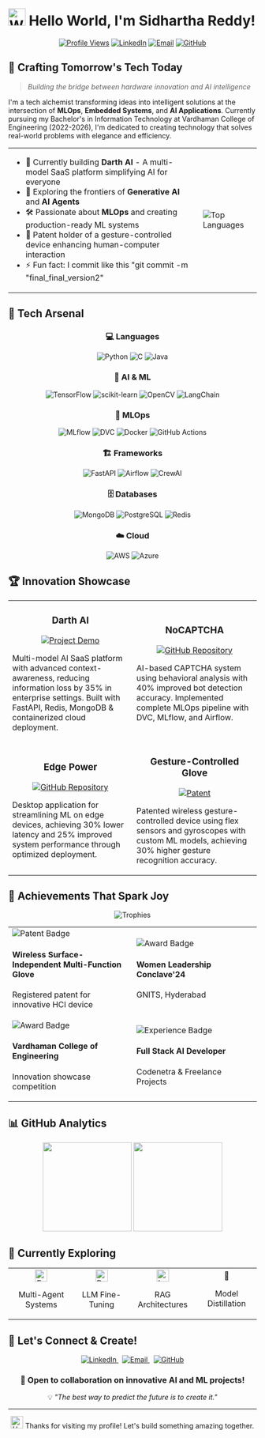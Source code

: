 # <img src="https://raw.githubusercontent.com/Tarikul-Islam-Anik/Animated-Fluent-Emojis/master/Emojis/Hand%20gestures/Waving%20Hand.png" alt="Waving Hand" width="35" height="35" /> Hello World, I'm Sidhartha Reddy!

<div align="center">
<!--   <img src="https://github.com/Sidharthareddy99/Sidharthareddy99/blob/6c07efaaf9b4b2cf44d294739ab4278c4a95946e/banner-sid.png" alt="Sidhartha Reddy Banner" width="100%"> -->
  
  [![Profile Views](https://komarev.com/ghpvc/?username=Sidharthareddy99&style=flat-square&color=blueviolet)](https://github.com/Sidharthareddy99)
  [![LinkedIn](https://img.shields.io/badge/LinkedIn-Connect-0077B5?style=flat-square&logo=linkedin)](https://www.linkedin.com/in/sidhartha-reddy/)
  [![Email](https://img.shields.io/badge/Email-Contact-D14836?style=flat-square&logo=gmail)](mailto:sidharthareddy114@gmail.com)
  [![GitHub](https://img.shields.io/github/followers/Sidharthareddy99?style=social)](https://github.com/Sidharthareddy99)
</div>

## 🚀 Crafting Tomorrow's Tech Today

> *Building the bridge between hardware innovation and AI intelligence*

I'm a tech alchemist transforming ideas into intelligent solutions at the intersection of **MLOps**, **Embedded Systems**, and **AI Applications**. Currently pursuing my Bachelor's in Information Technology at Vardhaman College of Engineering (2022-2026), I'm dedicated to creating technology that solves real-world problems with elegance and efficiency.

<table>
  <tr>
    <td>
      <ul>
        <li>🔭 Currently building <b>Darth AI</b> - A multi-model SaaS platform simplifying AI for everyone</li>
        <li>🧠 Exploring the frontiers of <b>Generative AI</b> and <b>AI Agents</b></li>
        <li>🛠️ Passionate about <b>MLOps</b> and creating production-ready ML systems</li>
        <li>🧩 Patent holder of a gesture-controlled device enhancing human-computer interaction</li>
        <li>⚡ Fun fact: I commit like this "git commit -m "final_final_version2"</li>
      </ul>
    </td>
    <td>
      <img src="https://github-readme-stats.vercel.app/api/top-langs/?username=Sidharthareddy99&layout=compact&theme=tokyonight&hide_border=true" alt="Top Languages" />
    </td>
  </tr>
</table>

## 🔮 Tech Arsenal

<div align="center">
  
  ### 💻 Languages
  ![Python](https://img.shields.io/badge/Python-3776AB?style=for-the-badge&logo=python&logoColor=white)
  ![C](https://img.shields.io/badge/C-A8B9CC?style=for-the-badge&logo=c&logoColor=black)
  ![Java](https://img.shields.io/badge/Java-ED8B00?style=for-the-badge&logo=openjdk&logoColor=white)
  
  ### 🧠 AI & ML
  ![TensorFlow](https://img.shields.io/badge/TensorFlow-FF6F00?style=for-the-badge&logo=tensorflow&logoColor=white)
  ![scikit-learn](https://img.shields.io/badge/scikit--learn-F7931E?style=for-the-badge&logo=scikit-learn&logoColor=white)
  ![OpenCV](https://img.shields.io/badge/OpenCV-5C3EE8?style=for-the-badge&logo=opencv&logoColor=white)
  ![LangChain](https://img.shields.io/badge/LangChain-3178C6?style=for-the-badge&logo=chainlink&logoColor=white)
  
  ### 🔄 MLOps
  ![MLflow](https://img.shields.io/badge/MLflow-0194E2?style=for-the-badge&logo=mlflow&logoColor=white)
  ![DVC](https://img.shields.io/badge/DVC-945DD6?style=for-the-badge&logo=dvc&logoColor=white)
  ![Docker](https://img.shields.io/badge/Docker-2496ED?style=for-the-badge&logo=docker&logoColor=white)
  ![GitHub Actions](https://img.shields.io/badge/GitHub_Actions-2088FF?style=for-the-badge&logo=github-actions&logoColor=white)
  
  ### 🏗️ Frameworks
  ![FastAPI](https://img.shields.io/badge/FastAPI-009688?style=for-the-badge&logo=fastapi&logoColor=white)
  ![Airflow](https://img.shields.io/badge/Apache_Airflow-017CEE?style=for-the-badge&logo=apache-airflow&logoColor=white)
  ![CrewAI](https://img.shields.io/badge/CrewAI-FF5A5F?style=for-the-badge&logo=robot&logoColor=white)
  
  ### 🗄️ Databases
  ![MongoDB](https://img.shields.io/badge/MongoDB-47A248?style=for-the-badge&logo=mongodb&logoColor=white)
  ![PostgreSQL](https://img.shields.io/badge/PostgreSQL-336791?style=for-the-badge&logo=postgresql&logoColor=white)
  ![Redis](https://img.shields.io/badge/Redis-DC382D?style=for-the-badge&logo=redis&logoColor=white)
  
  ### ☁️ Cloud
  ![AWS](https://img.shields.io/badge/AWS-232F3E?style=for-the-badge&logo=amazon-aws&logoColor=white)
  ![Azure](https://img.shields.io/badge/Azure-0078D4?style=for-the-badge&logo=microsoft-azure&logoColor=white)
</div>

## 🏆 Innovation Showcase

<div align="center">
  <table>
    <tr>
      <td width="50%">
        <h3 align="center">Darth AI</h3>
        <p align="center">
          <a href="https://darthai.tech/" target="_blank">
            <img src="https://img.shields.io/badge/Demo-View_Project-blue?style=for-the-badge&logo=safari" alt="Project Demo"/>
          </a>
        </p>
        <p>Multi-model AI SaaS platform with advanced context-awareness, reducing information loss by 35% in enterprise settings. Built with FastAPI, Redis, MongoDB & containerized cloud deployment.</p>
      </td>
      <td width="50%">
        <h3 align="center">NoCAPTCHA</h3>
        <p align="center">
          <a href="https://github.com/Sidharthareddy99/NoCaptcha_MLops" target="_blank">
            <img src="https://img.shields.io/badge/GitHub-View_Code-2ea44f?style=for-the-badge&logo=github" alt="GitHub Repository" />
          </a>
        </p>
        <p>AI-based CAPTCHA system using behavioral analysis with 40% improved bot detection accuracy. Implemented complete MLOps pipeline with DVC, MLflow, and Airflow.</p>
      </td>
    </tr>
    <tr>
      <td width="50%">
        <h3 align="center">Edge Power</h3>
        <p align="center">
          <a href="https://github.com/Sidharthareddy99/Edge_Power" target="_blank">
            <img src="https://img.shields.io/badge/GitHub-View_Code-2ea44f?style=for-the-badge&logo=github" alt="GitHub Repository"/>
          </a>
        </p>
        <p>Desktop application for streamlining ML on edge devices, achieving 30% lower latency and 25% improved system performance through optimized deployment.</p>
      </td>
      <td width="50%">
        <h3 align="center">Gesture-Controlled Glove</h3>
        <p align="center">
          <a href="#" target="_blank">
            <img src="https://img.shields.io/badge/Patent-Registered-red?style=for-the-badge&logo=law" alt="Patent"/>
          </a>
        </p>
        <p>Patented wireless gesture-controlled device using flex sensors and gyroscopes with custom ML models, achieving 30% higher gesture recognition accuracy.</p>
      </td>
    </tr>
  </table>
</div>

## 🌟 Achievements That Spark Joy

<div align="center">
  <img src="https://github-profile-trophy.vercel.app/?username=Sidharthareddy99&theme=nord&column=4&margin-w=15&margin-h=15" alt="Trophies">
</div>
<div align="center">
<table>
  <tr>
    <td width="40%">
      <img src="https://img.shields.io/badge/Patent-Registered-D00000?style=for-the-badge&logo=expertise&logoColor=white" alt="Patent Badge">
      <h4>Wireless Surface-Independent Multi-Function Glove</h4>
      <p>Registered patent for innovative HCI device</p>
    </td>
    <td width="40%">
      <img src="https://img.shields.io/badge/1st_Place-R&D_Expo-FFD700?style=for-the-badge&logo=trophy&logoColor=black" alt="Award Badge">
      <h4>Women Leadership Conclave'24</h4>
      <p>GNITS, Hyderabad</p>
    </td>
  </tr>
  <tr>
    <td width="40%">
      <img src="https://img.shields.io/badge/1st_Place-Project_Expo-FFD700?style=for-the-badge&logo=trophy&logoColor=black" alt="Award Badge">
      <h4>Vardhaman College of Engineering</h4>
      <p>Innovation showcase competition</p>
    </td>
    <td width="40%">
      <img src="https://img.shields.io/badge/Experience-AI_Developer-9933CC?style=for-the-badge&logo=brain&logoColor=white" alt="Experience Badge">
      <h4>Full Stack AI Developer</h4>
      <p>Codenetra & Freelance Projects</p>
    </td>
  </tr>
</table>
</div>

## 📊 GitHub Analytics

<div align="center">
  <img height="180em" src="https://github-readme-stats.vercel.app/api?username=Sidharthareddy99&show_icons=true&theme=tokyonight&hide_border=true&count_private=true" />
  
  <img height="180em" src="https://github-readme-streak-stats.herokuapp.com/?user=Sidharthareddy99&theme=tokyonight&hide_border=true" />
</div>

## 🌱 Currently Exploring

<div align="center">
  <table>
    <tr>
      <td align="center">
        <img src="https://raw.githubusercontent.com/Tarikul-Islam-Anik/Animated-Fluent-Emojis/master/Emojis/Objects/Magnifying%20Glass%20Tilted%20Right.png" alt="Exploring" width="25" height="25" />
        <p>Multi-Agent Systems</p>
      </td>
      <td align="center">
        <img src="https://raw.githubusercontent.com/Tarikul-Islam-Anik/Animated-Fluent-Emojis/master/Emojis/Objects/Laptop.png" alt="Building" width="25" height="25" />
        <p>LLM Fine-Tuning</p>
      </td>
      <td align="center">
        <img src="https://raw.githubusercontent.com/Tarikul-Islam-Anik/Animated-Fluent-Emojis/master/Emojis/Objects/Bookmark%20Tabs.png" alt="Learning" width="25" height="25" />
        <p>RAG Architectures</p>
      </td>
      <td align="center">
        🤖 
        <p>Model Distillation</p>
      </td>
    </tr>
  </table>
</div>

## 🤝 Let's Connect & Create!

<div align="center">
  <a href="https://www.linkedin.com/in/sidhartha-reddy/" target="_blank">
    <img src="https://img.shields.io/badge/linkedin-%230077B5.svg?&style=for-the-badge&logo=linkedin&logoColor=white" alt="LinkedIn" />
  </a>&nbsp;
  <a href="mailto:sidharthareddy114@gmail.com" target="_blank">
    <img src="https://img.shields.io/badge/email-%23D14836.svg?&style=for-the-badge&logo=gmail&logoColor=white" alt="Email" />
  </a>&nbsp;
  <a href="https://github.com/Sidharthareddy99" target="_blank">
    <img src="https://img.shields.io/badge/github-%23181717.svg?&style=for-the-badge&logo=github&logoColor=white" alt="GitHub" />
  </a>
</div>

<div align="center">
  <h3>💬 Open to collaboration on innovative AI and ML projects!</h3>
  <p>💡 <i>"The best way to predict the future is to create it."</i></p>
</div>

---

<div align="center">
  <img src="https://raw.githubusercontent.com/Tarikul-Islam-Anik/Animated-Fluent-Emojis/master/Emojis/Hand%20gestures/Handshake.png" alt="Handshake" width="25" height="25" /> Thanks for visiting my profile! Let's build something amazing together.
</div>
